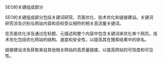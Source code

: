 SEO的关键组成部分

SEO的关键组成部分包括关键词研究、页面优化、技术优化和链接建设。关键词研究涉及识别与网站内容和目标受众相符的相关高流量关键词。

在页面优化涉及通过在标题、元描述和整个内容中包含关键词来优化单个网页。技术优化包括优化网站的结构、速度和安全性，以提高其在搜索结果中的排名。

链接建设涉及获取来自其他相关网站的高质量链接，以提高网站的可信度和可见性。
